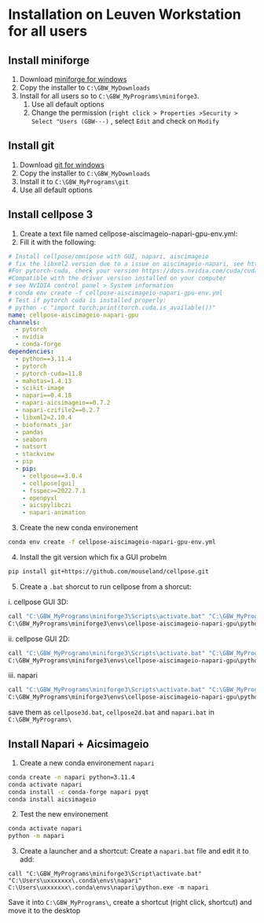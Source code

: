 # Installation on Leuven Workstation for all users

## Install miniforge

1. Download [miniforge for windows](https://github.com/conda-forge/miniforge)
2. Copy the installer to `C:\GBW_MyDownloads`
3. Install for all users so to `C:\GBW_MyPrograms\miniforge3`.
   1. Use all default options
   2. Change the permission (`right click > Properties >Security > Select "Users (GBW---)` , select `Edit` and check on `Modify`

## Install git
1. Download [git for windows](https://git-scm.com/downloads)
2. Copy the installer to `C:\GBW_MyDownloads`
3. Install it to `C:\GBW_MyPrograms\git`
  1. Use all default options

## Install cellpose 3
1. Create a text file named cellpose-aiscimageio-napari-gpu-env.yml:
2. Fill it with the following:
```yml
# Install cellpose/omnipose with GUI, napari, aiscimageio
# fix the libxml2 version due to a issue on aiscimageio-napari, see https://github.com/AllenCellModeling/napari-aicsimageio/issues/76
#For pytorch-cuda, check your version https://docs.nvidia.com/cuda/cuda-toolkit-release-notes/index.html
#Compatible with the driver version installed on your computer
# see NVIDIA control panel > System information
# conda env create -f cellpose-aiscimageio-napari-gpu-env.yml
# Test if pytorch cuda is installed properly:
# python -c "import torch;print(torch.cuda.is_available())"
name: cellpose-aiscimageio-napari-gpu
channels:
  - pytorch
  - nvidia
  - conda-forge
dependencies:
  - python==3.11.4
  - pytorch
  - pytorch-cuda=11.8
  - mahotas=1.4.13
  - scikit-image
  - napari==0.4.18
  - napari-aicsimageio==0.7.2
  - napari-czifile2==0.2.7
  - libxml2=2.10.4
  - bioformats_jar
  - pandas
  - seaborn
  - natsort
  - stackview
  - pip
  - pip:
    - cellpose==3.0.4
    - cellpose[gui]
    - fsspec>=2022.7.1
    - openpyxl 
    - aicspylibczi
    - napari-animation
```
3. Create the new conda environement
```bash
conda env create -f cellpose-aiscimageio-napari-gpu-env.yml
```
4. Install the git version which fix a GUI probelm
```bash
pip install git+https://github.com/mouseland/cellpose.git
```
5. Create a `.bat` shorcut to run cellpose from a shorcut:

i. cellpose GUI 3D:
```bash
call "C:\GBW_MyPrograms\miniforge3\Scripts\activate.bat" "C:\GBW_MyPrograms\miniforge3\envs\cellpose-aiscimageio-napari-gpu"
C:\GBW_MyPrograms\miniforge3\envs\cellpose-aiscimageio-napari-gpu\python.exe -m cellpose --Zstack
```
ii. cellpose GUI 2D:
```bash
call "C:\GBW_MyPrograms\miniforge3\Scripts\activate.bat" "C:\GBW_MyPrograms\miniforge3\envs\cellpose-aiscimageio-napari-gpu"
C:\GBW_MyPrograms\miniforge3\envs\cellpose-aiscimageio-napari-gpu\python.exe -m cellpose
```
iii. napari
```bash
call "C:\GBW_MyPrograms\miniforge3\Scripts\activate.bat" "C:\GBW_MyPrograms\miniforge3\envs\cellpose-aiscimageio-napari-gpu"
C:\GBW_MyPrograms\miniforge3\envs\cellpose-aiscimageio-napari-gpu\python.exe -m napari
``` 
save them as `cellpose3d.bat`, `cellpose2d.bat` and  `napari.bat` in `C:\GBW_MyPrograms\`

## Install Napari + Aicsimageio
1. Create a new conda environement `napari`
```bash
conda create -n napari python=3.11.4
conda activate napari
conda install -c conda-forge napari pyqt
conda install aicsimageio
```
2. Test the new environement
```bash
conda activate napari
python -m napari
```
3. Create a launcher and a shortcut:
Create a `napari.bat` file and edit it to add:
```
call "C:\GBW_MyPrograms\miniforge3\Script\activate.bat" "C:\Users\uxxxxxxx\.conda\envs\napari"
C:\Users\uxxxxxxx\.conda\envs\napari\python.exe -m napari
```
Save it into `C:\GBW_MyPrograms\`, create a shortcut (right click, shortcut) and move it to the desktop

